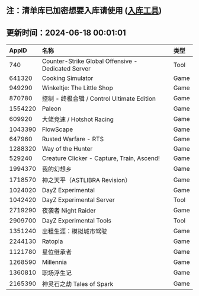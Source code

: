 ## 注：清单库已加密想要入库请使用 ([入库工具](https://github.com/BlankTMing/ManifestAutoUpdate/releases))

## 更新时间：2024-06-18 00:01:01
| AppID | 名称 | 类型  |
| :-------------------- | :----------------------------- | :----------- |
| 740 | Counter-Strike Global Offensive - Dedicated Server| Tool |
| 641320 | Cooking Simulator| Game |
| 949290 | Winkeltje: The Little Shop| Game |
| 870780 | 控制 - 终极合辑 / Control Ultimate Edition| Game |
| 1554220 | Paleon| Game |
| 609920 | 大佬竞速 / Hotshot Racing| Game |
| 1043390 | FlowScape| Game |
| 647960 | Rusted Warfare - RTS| Game |
| 1288320 | Way of the Hunter| Game |
| 529240 | Creature Clicker - Capture, Train, Ascend!| Game |
| 1994370 | 我的幻想乡| Game |
| 1718570 | 神之天平（ASTLIBRA Revision）| Game |
| 1024020 | DayZ Experimental| Game |
| 1042420 | DayZ Experimental Server| Tool |
| 2719290 | 夜袭者 Night Raider| Game |
| 2909700 | DayZ Experimental Tools| Tool |
| 1351240 | 出租生涯：模拟城市驾驶| Game |
| 2244130 | Ratopia| Game |
| 1121780 | 星位继承者| Game |
| 1268590 | Millennia| Game |
| 1360810 | 职场浮生记| Game |
| 2165390 | 神灵石之劫 Tales of Spark| Game |

